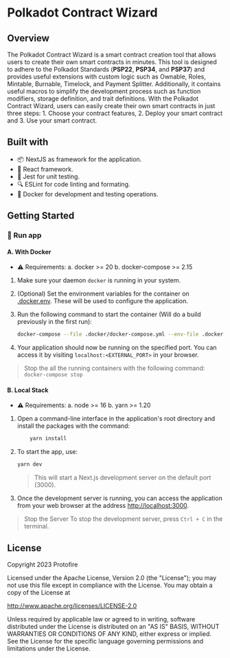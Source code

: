 # Polkadot Contract Wizard

## Overview

The Polkadot Contract Wizard is a smart contract creation tool that allows users to create their own smart contracts in minutes. This tool is designed to adhere to the Polkadot Standards (**PSP22**, **PSP34**, and **PSP37**) and provides useful extensions with custom logic such as Ownable, Roles, Mintable, Burnable, Timelock, and Payment Splitter. Additionally, it contains useful macros to simplify the development process such as function modifiers, storage definition, and trait definitions. With the Polkadot Contract Wizard, users can easily create their own smart contracts in just three steps: 1. Choose your contract features, 2. Deploy your smart contract and 3. Use your smart contract.

## Built with

- 📦 NextJS as framework for the application.
- 📘 React framework.
- 🧪 Jest for unit testing.
- 🔍 ESLint for code linting and formating.
- 🐳 Docker for development and testing operations.

## Getting Started

### 🚀 Run app

#### A. With Docker

- ⚠️ Requirements:
    a. docker >= 20
    b. docker-compose >= 2.15

1. Make sure your daemon `docker` is running in your system.

2. (Optional) Set the environment variables for the container on [.docker.env](./.docker/dev/.docker.env). These will be used to configure the application.

3. Run the following command to start the container (Will do a build previously in the first run):

    ```bash
    docker-compose --file .docker/docker-compose.yml --env-file .docker/dev/.docker.env up
    ```

4. Your application should now be running on the specified port. You can access it by visiting `localhost:<EXTERNAL_PORT>` in your browser.

> Stop the all the running containers with the following command:
> `docker-compose stop`

#### B. Local Stack

- ⚠️ Requirements:
    a. node >= 16
    b. yarn >= 1.20

1. Open a command-line interface in the application's root directory and install the packages with the command:

    ```bash
        yarn install
    ```

2. To start the app, use:

    ```bash
    yarn dev
    ```

    > This will start a Next.js development server on the default port (3000).

3. Once the development server is running, you can access the application from your web browser at the address [http://localhost:3000](http://localhost:3000).

> Stop the Server
> To stop the development server, press `Ctrl + C` in the terminal.

## License

Copyright 2023 Protofire

Licensed under the Apache License, Version 2.0 (the "License");
you may not use this file except in compliance with the License.
You may obtain a copy of the License at

<http://www.apache.org/licenses/LICENSE-2.0>

Unless required by applicable law or agreed to in writing, software
distributed under the License is distributed on an "AS IS" BASIS,
WITHOUT WARRANTIES OR CONDITIONS OF ANY KIND, either express or implied.
See the License for the specific language governing permissions and
limitations under the License.

